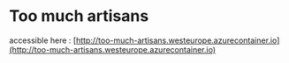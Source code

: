 # Too much artisans

accessible here : [http://too-much-artisans.westeurope.azurecontainer.io](http://too-much-artisans.westeurope.azurecontainer.io)
